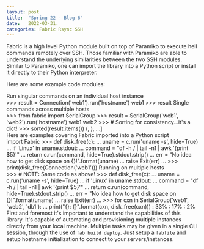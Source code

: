 ```yaml
---
layout: post
title:  "Spring 22 - Blog 6"
date:   2022-03-31.
categories: Fabric Rsync SSH
---
```


Fabric is a high level Python module built on top of Paramiko to execute hell commands remotely over SSH. Those familiar with Paramiko are able to understand the underlying similarities between the two SSH modules. Similar to Paramiko, one can import the library into a Python script or install it directly to their Python interpreter. 

Here are some example code modules:

Run singular commands on an individual host instance <br>
    >>> result = Connection('web1').run('hostname')
        web1
        >>> result
        <Result cmd='hostname' exited=0>
Single commands across multiple hosts <br>
    >>> from fabric import SerialGroup
        >>> result = SerialGroup('web1', 'web2').run('hostname')
        web1
        web2
        >>> # Sorting for consistency...it's a dict!
        >>> sorted(result.items())
    (<Connection host=web1>, <Result cmd='hostname' exited=0>), ...]   
Here are examples covering Fabric imported into a Python script <br>
    import Fabric
    >>> def disk_free(c):
    ...     uname = c.run('uname -s', hide=True)
    ...     if 'Linux' in uname.stdout:
    ...         command = "df -h / | tail -n1 | awk '{print $5}'"
    ...         return c.run(command, hide=True).stdout.strip()
    ...     err = "No idea how to get disk space on {}!".format(uname)
    ...     raise Exit(err)
    ...
    >>> print(disk_free(Connection('web1')))
Running on multiple hosts <br>
    >>> # NOTE: Same code as above!
    >>> def disk_free(c):
    ...     uname = c.run('uname -s', hide=True)
    ...     if 'Linux' in uname.stdout:
    ...         command = "df -h / | tail -n1 | awk '{print $5}'"
    ...         return c.run(command, hide=True).stdout.strip()
    ...     err = "No idea how to get disk space on {}!".format(uname)
    ...     raise Exit(err)
    ...
    >>> for cxn in SerialGroup('web1', 'web2', 'db1'):
    ...    print("{}: {}".format(cxn, disk_free(cxn)))
    <Connection host=web1>: 33%
    <Connection host=web2>: 17%
    <Connection host=db1>: 2%
First and foremost it's important to understand the capabilities of this library. It's capable of automating and provisioning multiple instances directly from your local machine. Multiple tasks may be given in a single CLI session, through the use of `fab build deploy`. Just setup a `fabfile` and setup hostname initialization to connect to your servers/instances. 


